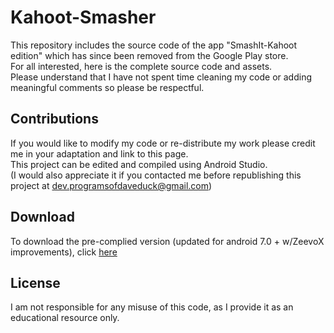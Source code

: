 # Kahoot-Smasher
This repository includes the source code of the app "SmashIt-Kahoot edition" which has since been removed from the Google Play store.
<br>
For all interested, here is the complete source code and assets.
<br>
Please understand that I have not spent time cleaning my code or adding meaningful comments so please be respectful.
<br>
## Contributions
If you would like to modify my code or re-distribute my work please credit me in your adaptation and link to this page.
<br>
This project can be edited and compiled using Android Studio.
<br>
(I would also appreciate it if you contacted me before republishing this project at dev.programsofdaveduck@gmail.com)
<br>
## Download
To download the pre-complied version (updated for android 7.0 + w/ZeevoX improvements), click [here](https://github.com/DaveDuck321/SmashIt/raw/master/app-release.apk)
<br>
## License
I am not responsible for any misuse of this code, as I provide it as an educational resource only.
